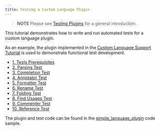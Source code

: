 ```yaml
---
title: Testing a Custom Language Plugin
---
```

<!-- Copyright 2000-2020 JetBrains s.r.o. and other contributors. Use of this source code is governed by the Apache 2.0 license that can be found in the LICENSE file. -->

> **NOTE** Please see [Testing Plugins](/basics/testing_plugins/testing_plugins.md) for a general introduction.

This tutorial demonstrates how to write and run automated tests for a custom language plugin.

As an example, the plugin implemented in the [Custom Language Support Tutorial](/tutorials/custom_language_support_tutorial.md) is used to demonstrate functional test development.

*  [1. Tests Prerequisites](writing_tests_for_plugins/tests_prerequisites.md)
*  [2. Parsing Test](writing_tests_for_plugins/parsing_test.md)
*  [3. Completion Test](writing_tests_for_plugins/completion_test.md)
*  [4. Annotator Test](writing_tests_for_plugins/annotator_test.md)
*  [5. Formatter Test](writing_tests_for_plugins/formatter_test.md)
*  [6. Rename Test](writing_tests_for_plugins/rename_test.md)
*  [7. Folding Test](writing_tests_for_plugins/folding_test.md)
*  [8. Find Usages Test](writing_tests_for_plugins/find_usages_test.md)
*  [9. Commenter Test](writing_tests_for_plugins/commenter_test.md)
*  [10. Reference Test](writing_tests_for_plugins/reference_test.md)

The plugin and test code can be found in the [simple_language_plugin](https://github.com/JetBrains/intellij-sdk-docs/tree/master/code_samples/simple_language_plugin) code sample.
